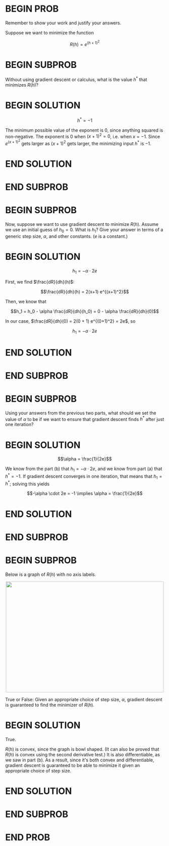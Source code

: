 # BEGIN PROB

Remember to show your work and justify your answers.

Suppose we want to minimize the function

$$R(h) = e^{(h + 1)^2}$$

# BEGIN SUBPROB

Without using gradient descent or calculus, what is the
value $h^*$ that minimizes $R(h)$?

# BEGIN SOLUTION

$$h^* = -1$$

The minimum possible value of the exponent is $0$, since anything
squared is non-negative. The exponent is 0 when $(x+1)^2 = 0$, i.e. when
$x = -1$. Since $e^{(x+1)^2}$ gets larger as $(x+1)^2$ gets larger, the
minimizing input $h^*$ is $-1$.

# END SOLUTION

# END SUBPROB

# BEGIN SUBPROB

Now, suppose we want to use gradient descent to minimize
$R(h)$. Assume we use an initial guess of $h_0 = 0$. What is $h_1$? Give
your answer in terms of a generic step size, $\alpha$, and other
constants. ($e$ is a constant.)

# BEGIN SOLUTION

$$h_1 = -\alpha \cdot 2e$$

First, we find $\frac{dR}{dh}(h)$:

$$\frac{dR}{dh}(h) = 2(x+1) e^{(x+1)^2}$$

Then, we know that

$$h_1 = h_0 - \alpha \frac{dR}{dh}(h_0) = 0 - \alpha \frac{dR}{dh}(0)$$

In our case, $\frac{dR}{dh}(0) = 2(0 + 1) e^{(0+1)^2} = 2e$, so

$$h_1 = -\alpha \cdot 2e$$

# END SOLUTION

# END SUBPROB

# BEGIN SUBPROB

Using your answers from the previous two parts, what
should we set the value of $\alpha$ to be if we want to ensure that
gradient descent finds $h^*$ after just one iteration?

# BEGIN SOLUTION

$$\alpha = \frac{1}{2e}$$

We know from the part (b) that $h_1 = -\alpha \cdot 2e$, and we know from part
(a) that $h^* = -1$. If gradient descent converges in one iteration, that
means that $h_1 = h^*$; solving this yields

$$-\alpha \cdot 2e = -1 \implies \alpha = \frac{1}{2e}$$

# END SOLUTION

# END SUBPROB

# BEGIN SUBPROB

Below is a graph of $R(h)$ with no axis labels.

<!-- TODO -->

<center><img src="../assets/disc11/graph.png" width="500" height="350"></center>

True or False: Given an appropriate choice of step size, $\alpha$,
gradient descent is guaranteed to find the minimizer of $R(h)$.

# BEGIN SOLUTION

True.

$R(h)$ is convex, since the graph is bowl shaped. (It can also
be proved that $R(h)$ is convex using the second derivative test.) It is
also differentiable, as we saw in part (b). As a result, since it's both
convex and differentiable, gradient descent is guaranteed to be able to
minimize it given an appropriate choice of step size.

# END SOLUTION

# END SUBPROB

# END PROB